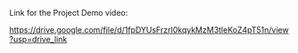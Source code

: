 Link for the Project Demo video:

https://drive.google.com/file/d/1fpDYUsFrzrI0kqykMzM3tleKoZ4pT51n/view?usp=drive_link